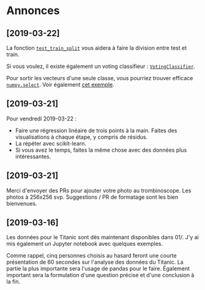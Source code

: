 # Annonces

## [2019-03-22]

La fonction
[`test_train_split`](https://scikit-learn.org/stable/modules/generated/sklearn.model_selection.train_test_split.html)
vous aidera à faire la division entre test et train.

Si vous voulez, il existe également un voting classifieur :
[`VotingClassifier`](https://scikit-learn.org/stable/modules/ensemble.html#voting-classifier).

Pour sortir les vecteurs d'une seule classe, vous pourriez trouver
efficace
[`numpy.select`](https://docs.scipy.org/doc/numpy/reference/generated/numpy.select.html).
Voir également [cet
exemple](https://scikit-learn.org/stable/auto_examples/preprocessing/plot_function_transformer.html).


## [2019-03-21]

Pour vendredi 2019-03-22 :
* Faire une régression linéaire de trois points à la main.  Faites des visualisations à chaque étape, y compris de résidus.
* La répéter avec scikit-learn.
* Si vous avez le temps, faites la même chose avec des données plus intéressantes.

## [2019-03-21]

Merci d'envoyer des PRs pour ajouter votre photo au trombinoscope.
Les photos à 256x256 svp.  Suggestions / PR de formatage sont les bien
bienvenues.


## [2019-03-16]

Les données pour le Titanic sont dès maintenant disponibles dans 01/.
J'y ai mis également un Jupyter notebook avec quelques exemples.

Comme rappel, cinq personnes choisis au hasard feront une courte
présentation de 60 secondes sur l'analyse des données du Titanic.  La
partie la plus importante sera l'usage de pandas pour le faire.
Également important sera la formulation d'une question précise et
d'une conclusion à la fin.
